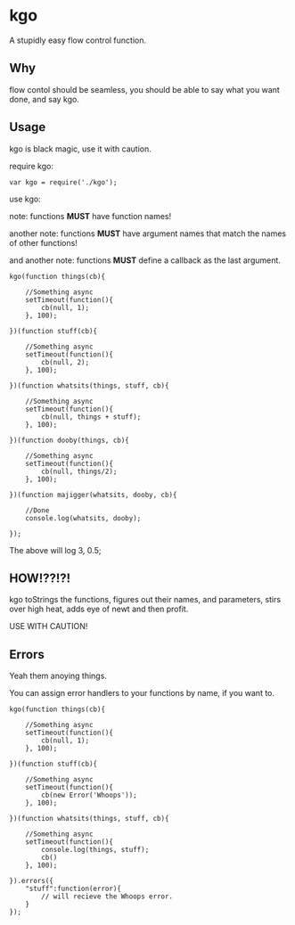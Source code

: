 kgo
===

A stupidly easy flow control function.

## Why

flow contol should be seamless, you should be able to say what you want done, and say kgo.

## Usage

kgo is black magic, use it with caution.

require kgo:

    var kgo = require('./kgo');

use kgo:

note: functions ****MUST**** have function names!

another note: functions ****MUST**** have argument names that match the names of other functions!

and another note: functions ****MUST**** define a callback as the last argument.

    kgo(function things(cb){

        //Something async
        setTimeout(function(){
            cb(null, 1);
        }, 100);

    })(function stuff(cb){

        //Something async
        setTimeout(function(){
            cb(null, 2);
        }, 100);

    })(function whatsits(things, stuff, cb){

        //Something async
        setTimeout(function(){
            cb(null, things + stuff);
        }, 100);

    })(function dooby(things, cb){

        //Something async
        setTimeout(function(){
            cb(null, things/2);
        }, 100);

    })(function majigger(whatsits, dooby, cb){

        //Done
        console.log(whatsits, dooby);

    });

The above will log 3, 0.5;

## HOW!??!?!

kgo toStrings the functions, figures out their names, and parameters, stirs over high heat, adds eye of newt and then profit.

USE WITH CAUTION!

## Errors

Yeah them anoying things.

You can assign error handlers to your functions by name, if you want to.

    kgo(function things(cb){

        //Something async
        setTimeout(function(){
            cb(null, 1);
        }, 100);

    })(function stuff(cb){

        //Something async
        setTimeout(function(){
            cb(new Error('Whoops'));
        }, 100);

    })(function whatsits(things, stuff, cb){

        //Something async
        setTimeout(function(){
            console.log(things, stuff);
            cb()
        }, 100);

    }).errors({
        "stuff":function(error){
            // will recieve the Whoops error.
        }
    });